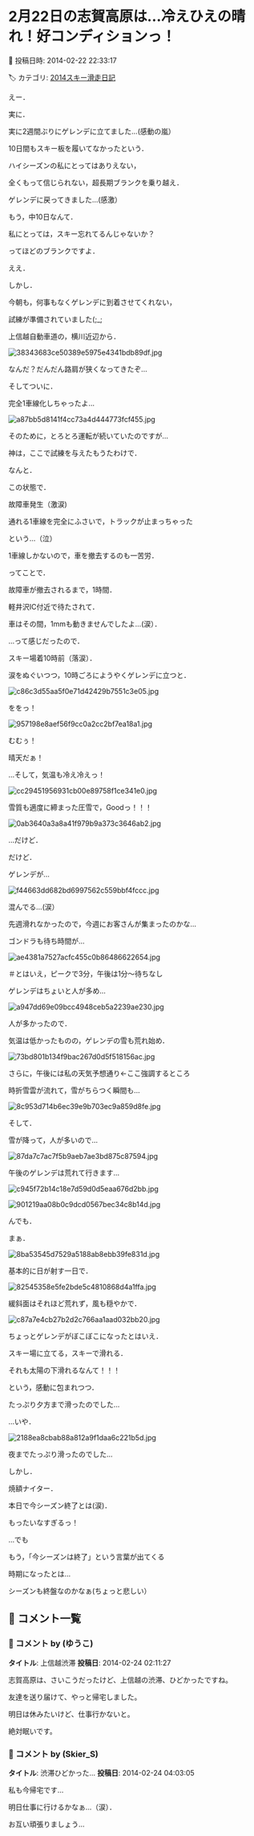 # 2月22日の志賀高原は…冷えひえの晴れ！好コンディションっ！

📅 投稿日時: 2014-02-22 22:33:17

🏷️ カテゴリ: [2014スキー滑走日記](c992167609b6415052179ee69ea1ea7d8.md)

えー．





実に．


実に2週間ぶりにゲレンデに立てました…(感動の嵐） 





10日間もスキー板を履いてなかったという．


ハイシーズンの私にとってはありえない，


全くもって信じられない，超長期ブランクを乗り越え．


ゲレンデに戻ってきました…(感激）





もう，中10日なんて．


私にとっては，スキー忘れてるんじゃないか？


ってほどのブランクですよ．


ええ．





しかし．


今朝も，何事もなくゲレンデに到着させてくれない，


試練が準備されていました(;_;





上信越自動車道の，横川近辺から．




![38343683ce50389e5975e4341bdb89df.jpg](images/38343683ce50389e5975e4341bdb89df.jpg)




なんだ？だんだん路肩が狭くなってきたぞ…





そしてついに．


完全1車線化しちゃったよ…




![a87bb5d8141f4cc73a4d444773fcf455.jpg](images/a87bb5d8141f4cc73a4d444773fcf455.jpg)




そのために，とろとろ運転が続いていたのですが…


神は，ここで試練を与えたもうたわけで．


なんと．


この状態で．


故障車発生（激涙)


通れる1車線を完全にふさいで，トラックが止まっちゃった


という…（泣）


1車線しかないので，車を撤去するのも一苦労．





ってことで．


故障車が撤去されるまで，1時間．


軽井沢IC付近で待たされて．


車はその間，1mmも動きませんでしたよ…(涙）．





…って感じだったので．


スキー場着10時前（落涙）．





涙をぬぐいつつ，10時ごろにようやくゲレンデに立つと．




![c86c3d55aa5f0e71d42429b7551c3e05.jpg](images/c86c3d55aa5f0e71d42429b7551c3e05.jpg)




ををっ！




![957198e8aef56f9cc0a2cc2bf7ea18a1.jpg](images/957198e8aef56f9cc0a2cc2bf7ea18a1.jpg)




むむぅ！


晴天だぁ！


…そして，気温も冷え冷えっ！




![cc29451956931cb00e89758f1ce341e0.jpg](images/cc29451956931cb00e89758f1ce341e0.jpg)




雪質も適度に締まった圧雪で，Goodっ！！！




![0ab3640a3a8a41f979b9a373c3646ab2.jpg](images/0ab3640a3a8a41f979b9a373c3646ab2.jpg)







…だけど．


だけど．


ゲレンデが…




![f44663dd682bd6997562c559bbf4fccc.jpg](images/f44663dd682bd6997562c559bbf4fccc.jpg)




混んでる…(涙）


先週滑れなかったので，今週にお客さんが集まったのかな…


ゴンドラも待ち時間が…




![ae4381a7527acfc455c0b86486622654.jpg](images/ae4381a7527acfc455c0b86486622654.jpg)




＃とはいえ，ピークで3分，午後は1分～待ちなし





ゲレンデはちょいと人が多め…




![a947dd69e09bcc4948ceb5a2239ae230.jpg](images/a947dd69e09bcc4948ceb5a2239ae230.jpg)







人が多かったので．


気温は低かったものの，ゲレンデの雪も荒れ始め．




![73bd801b134f9bac267d0d5f518156ac.jpg](images/73bd801b134f9bac267d0d5f518156ac.jpg)




さらに，午後には私の天気予想通り←ここ強調するところ


時折雪雲が流れて，雪がちらつく瞬間も…




![8c953d714b6ec39e9b703ec9a859d8fe.jpg](images/8c953d714b6ec39e9b703ec9a859d8fe.jpg)




そして．


雪が降って，人が多いので…




![87da7c7ac7f5b9aeb7ae3bd875c87594.jpg](images/87da7c7ac7f5b9aeb7ae3bd875c87594.jpg)




午後のゲレンデは荒れて行きます…




![c945f72b14c18e7d59d0d5eaa676d2bb.jpg](images/c945f72b14c18e7d59d0d5eaa676d2bb.jpg)









![901219aa08b0c9dcd0567bec34c8b14d.jpg](images/901219aa08b0c9dcd0567bec34c8b14d.jpg)







んでも．


まぁ．




![8ba53545d7529a5188ab8ebb39fe831d.jpg](images/8ba53545d7529a5188ab8ebb39fe831d.jpg)




基本的に日が射す一日で．




![82545358e5fe2bde5c4810868d4a1ffa.jpg](images/82545358e5fe2bde5c4810868d4a1ffa.jpg)




緩斜面はそれほど荒れず，風も穏やかで．




![c87a7e4cb27b2d2c766aa1aad032bb20.jpg](images/c87a7e4cb27b2d2c766aa1aad032bb20.jpg)




ちょっとゲレンデがぼこぼこになったとはいえ．


スキー場に立てる，スキーで滑れる．


それも太陽の下滑れるなんて！！！


という，感動に包まれつつ．


たっぷり夕方まで滑ったのでした…





…いや．




![2188ea8cbab88a812a9f1daa6c221b5d.jpg](images/2188ea8cbab88a812a9f1daa6c221b5d.jpg)




夜までたっぷり滑ったのでした…





しかし．


焼額ナイター．


本日で今シーズン終了とは(涙)．


もったいなすぎるっ！


…でも


もう，「今シーズンは終了」という言葉が出てくる


時期になったとは…


シーズンも終盤なのかなぁ(ちょっと悲しい）

## 💬 コメント一覧

### 💬 コメント by (ゆうこ)
**タイトル**: 上信越渋滞
**投稿日**: 2014-02-24 02:11:27

志賀高原は、さいこうだったけど、上信越の渋滞、ひどかったですね。

友達を送り届けて、やっと帰宅しました。

明日は休みたいけど、仕事行かないと。

絶対眠いです。

### 💬 コメント by (Skier_S)
**タイトル**: 渋滞ひどかった…
**投稿日**: 2014-02-24 04:03:05

私も今帰宅です…

明日仕事に行けるかなぁ…（涙）．

お互い頑張りましょう…

